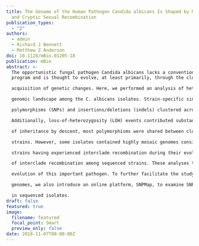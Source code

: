 ```yaml
---
title: The Genome of the Human Pathogen Candida albicans Is Shaped by Mutation
  and Cryptic Sexual Recombination
publication_types:
  - "2"
authors:
  - admin
  - Richard J Bennett
  - Matthew Z Anderson
doi: 10.1128/mBio.01205-18
publication: mBio
abstract: >-
  The opportunistic fungal pathogen Candida albicans lacks a conventional sexual
  program and is thought to evolve, at least primarily, through the clonal

  acquisition of genetic changes. Here, we performed an analysis of heterozygous diploid genomes from 21 clinical isolates to determine the natural evolutionary processes acting on the C. albicans genome. Mutation and recombination shaped the

  genomic landscape among the C. albicans isolates. Strain-specific single nucleotide

  polymorphisms (SNPs) and insertions/deletions (indels) clustered across the genome.

  Additionally, loss-of-heterozygosity (LOH) events contributed substantially to genotypic variation, with most long-tract LOH events extending to the ends of the chromosomes suggestive of repair via break-induced replication. Consistent with a model

  of inheritance by descent, most polymorphisms were shared between closely related

  strains. However, some isolates contained highly mosaic genomes consistent with

  strains having experienced interclade recombination during their evolutionary history. A detailed examination of mitochondrial genomes also revealed clear examples

  of interclade recombination among sequenced strains. These analyses therefore establish that both (para)sexual recombination and mitotic mutational processes drive

  evolution of this important pathogen. To further facilitate the study of C. albicans

  genomes, we also introduce an online platform, SNPMap, to examine SNP patterns

  in sequenced isolates.
draft: false
featured: true
image:
  filename: featured
  focal_point: Smart
  preview_only: false
date: 2018-11-07T00:00:00Z
---
```

